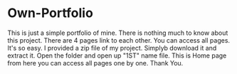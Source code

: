 # Own-Portfolio
This is just a simple portfolio of mine. There is nothing much to know about this project. There are 4 pages link to each other. You can access all pages. It's so easy.
I provided a zip file of my project. Simplyb download it and extract it. Open the folder and open up "1ST" name file. This is Home page from here you can access all pages one by one. Thank You.
